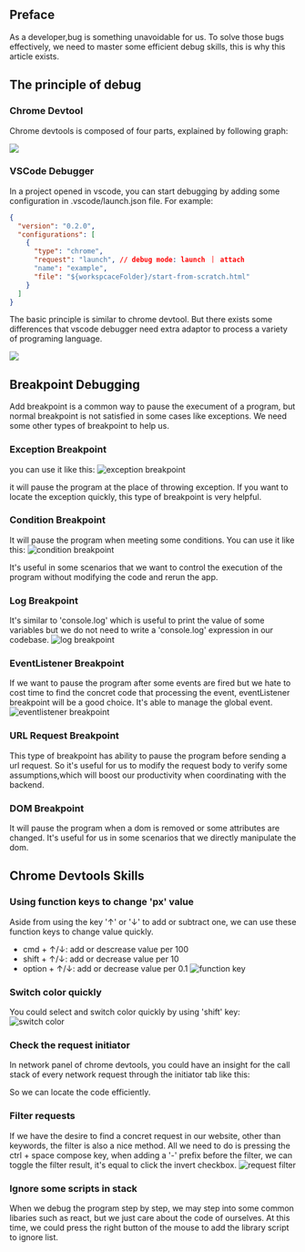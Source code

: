 ## Preface

As a developer,bug is something unavoidable for us. To solve those bugs effectively, we need to master some efficient debug skills, this is why this article exists.

## The principle of debug

### Chrome Devtool

Chrome devtools is composed of four parts, explained by following graph:

![](https://github.com/NealST/my-system/assets/17682407/cc6077c5-8eef-4236-a79e-f9438d4bff03)

### VSCode Debugger

In a project opened in vscode, you can start debugging by adding some configuration in .vscode/launch.json file. For example:
```json
{
  "version": "0.2.0",
  "configurations": [
  	{
      "type": "chrome",
      "request": "launch", // debug mode: launch ｜ attach
      "name": "example",
      "file": "${workspcaceFolder}/start-from-scratch.html"
    }
  ]
}
```

The basic principle is similar to chrome devtool. But there exists some differences that vscode debugger need extra adaptor to process a variety of programing language.

![](https://github.com/NealST/my-system/assets/17682407/1ba4ef4e-79d2-4224-86d4-f6dfebc20fc2)

## Breakpoint Debugging

Add breakpoint is a common way to pause the execument of a program, but normal breakpoint is not satisfied in some cases like exceptions. We need some other types of breakpoint to help us.

### Exception Breakpoint

you can use it like this:
![exception breakpoint](https://github.com/NealST/my-system/assets/17682407/8be5a35f-f115-400a-9883-a7e27c58272b)


it will pause the program at the place of throwing exception. If you want to locate the exception quickly, this type of breakpoint is very helpful.

### Condition Breakpoint

It will pause the program when meeting some conditions. You can use it like this:
![condition breakpoint](https://github.com/NealST/my-system/assets/17682407/db4591da-6ae3-4f20-ac08-798ba6d37849)


It's useful in some scenarios that we want to control the execution of the program without modifying the code and rerun the app.

### Log Breakpoint

It's similar to 'console.log' which is useful to print the value of some variables but we do not need to write a 'console.log' expression in our codebase.
![log breakpoint](https://github.com/NealST/my-system/assets/17682407/40fc786b-163f-4479-aa42-82eec5a34ab8)


### EventListener Breakpoint

If we want to pause the program after some events are fired but we hate to cost time to find the concret code that processing the event, eventListener breakpoint will be a good choice. It's able to manage the global event.
![eventlistener breakpoint](https://github.com/NealST/my-system/assets/17682407/785712a9-31cf-4df6-a640-c8ca95d53c5e)


### URL Request Breakpoint

This type of breakpoint has ability to pause the program before sending a url request. So it's useful for us to modify the request body to verify some assumptions,which will boost our productivity when coordinating with the backend.

### DOM Breakpoint

It will pause the program when a dom is removed or some attributes are changed. It's useful for us in some scenarios that we directly manipulate the dom.

## Chrome Devtools Skills

### Using function keys to change 'px' value

Aside from using the key '↑' or '↓' to add or subtract one, we can use these function keys to change value quickly.

* cmd + ↑/↓: add or descrease value per 100
* shift + ↑/↓: add or decrease value per 10
* option + ↑/↓: add or decrease value per 0.1
![function key](https://github.com/NealST/my-system/assets/17682407/4eac2e51-b197-41a8-b4a4-ec75c57b592f)


### Switch color quickly

You could select and switch color quickly by using 'shift' key:
![switch color](https://github.com/NealST/my-system/assets/17682407/e510470b-f268-43a2-a5b7-97558e4cc212)


### Check the request initiator

In network panel of chrome devtools, you could 
have an insight for the call stack of every network request through the initiator tab like this:

So we can locate the code efficiently.

### Filter requests

If we have the desire to find a concret request in our website, other than keywords, the filter is also a nice method. All we need to do is pressing the ctrl + space compose key, when adding a '-' prefix before the filter, we can toggle the filter result, it's equal to click the invert checkbox.
![request filter](https://github.com/NealST/my-system/assets/17682407/1c9a65a2-9b42-4d67-be09-8e9559ce94eb)


### Ignore some scripts in stack

When we debug the program step by step, we may step into some common libaries such as react, but we just care about the code of ourselves. At this time, we could press the right button of the mouse to add the library script to ignore list.
